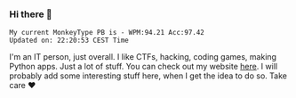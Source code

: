 ### Hi there 👋
<!-- PB START -->
```
My current MonkeyType PB is - WPM:94.21 Acc:97.42
Updated on: 22:20:53 CEST Time
```
<!-- PB END -->
I'm an IT person, just overall. I like CTFs, hacking, coding games, making Python apps. Just a lot of stuff.
You can check out my website [here](https://skill3472.github.io/).
I will probably add some interesting stuff here, when I get the idea to do so. Take care ❤️
